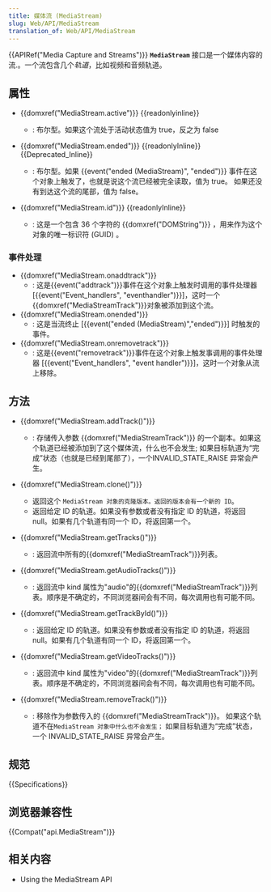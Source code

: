 ```yaml
---
title: 媒体流 (MediaStream)
slug: Web/API/MediaStream
translation_of: Web/API/MediaStream
---
```

{{APIRef("Media Capture and Streams")}} **`MediaStream`** 接口是一个媒体内容的流.。一个流包含几个*轨道*，比如视频和音频轨道。

## 属性

- {{domxref("MediaStream.active")}} {{readonlyinline}}
  - : 布尔型。如果这个流处于活动状态值为 true，反之为 false
- {{domxref("MediaStream.ended")}} {{readonlyInline}}{{Deprecated_Inline}}
  - : 布尔型。如果 {{event("ended (MediaStream)", "ended")}} 事件在这个对象上触发了，也就是说这个流已经被完全读取，值为 true。 如果还没有到达这个流的尾部，值为 false。

- {{domxref("MediaStream.id")}} {{readonlyInline}}
  - : 这是一个包含 36 个字符的 {{domxref("DOMString")}} ，用来作为这个对象的唯一标识符 (GUID) 。

### 事件处理

- {{domxref("MediaStream.onaddtrack")}}
  - : 这是{{event("addtrack")}}事件在这个对象上触发时调用的事件处理器 \[{{event("Event_handlers",
    "eventhandler")}}]，这时一个{{domxref("MediaStreamTrack")}}对象被添加到这个流。
- {{domxref("MediaStream.onended")}}
  - : 这是当流终止 \[{{event("ended (MediaStream)","ended")}}] 时触发的事件。
- {{domxref("MediaStream.onremovetrack")}}
  - : 这是{{event("removetrack")}}事件在这个对象上触发事调用的事件处理器 \[{{event("Event_handlers", "event handler")}}]，这时一个对象从流上移除。

## 方法

- {{domxref("MediaStream.addTrack()")}}
  - : 存储传入参数 {{domxref("MediaStreamTrack")}} 的一个副本。如果这个轨道已经被添加到了这个媒体流，什么也不会发生; 如果目标轨道为“完成”状态（也就是已经到尾部了），一个INVALID_STATE_RAISE 异常会产生。

- {{domxref("MediaStream.clone()")}}
  - 返回这个 `MediaStream 对象的克隆版本。返回的版本会有一个新的 ID`。
  - 返回给定 ID 的轨道。如果没有参数或者没有指定 ID 的轨道，将返回 null。如果有几个轨道有同一个 ID，将返回第一个。

- {{domxref("MediaStream.getTracks()")}}
  - : 返回流中所有的{{domxref("MediaStreamTrack")}}列表。

- {{domxref("MediaStream.getAudioTracks()")}}
  - : 返回流中 kind 属性为"audio"的{{domxref("MediaStreamTrack")}}列表。顺序是不确定的，不同浏览器间会有不同，每次调用也有可能不同。

- {{domxref("MediaStream.getTrackById()")}}
  - : 返回给定 ID 的轨道。如果没有参数或者没有指定 ID 的轨道，将返回 null。如果有几个轨道有同一个 ID，将返回第一个。

- {{domxref("MediaStream.getVideoTracks()")}}
  - : 返回流中 kind 属性为"video"的{{domxref("MediaStreamTrack")}}列表。顺序是不确定的，不同浏览器间会有不同，每次调用也有可能不同。

- {{domxref("MediaStream.removeTrack()")}}
  - : 移除作为参数传入的 {{domxref("MediaStreamTrack")}}。 如果这个轨道不在`MediaStream 对象中什么也不会发生；`
    如果目标轨道为“完成”状态，一个 INVALID_STATE_RAISE 异常会产生。

## 规范

{{Specifications}}

## 浏览器兼容性

{{Compat("api.MediaStream")}}

## 相关内容

- Using the MediaStream API
